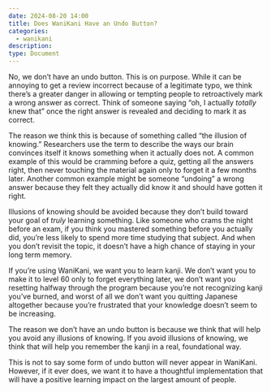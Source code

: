 ```yaml
---
date: 2024-08-20 14:00
title: Does WaniKani Have an Undo Button?
categories:
  - wanikani
description:
type: Document
---
```


No, we don’t have an undo button. This is on purpose. While it can be annoying to get a review incorrect because of a legitimate typo, we think there’s a greater danger in allowing or tempting people to retroactively mark a wrong answer as correct. Think of someone saying “oh, I actually *totally* knew that” once the right answer is revealed and deciding to mark it as correct.

The reason we think this is because of something called “the illusion of knowing.” Researchers use the term to describe the ways our brain convinces itself it knows something when it actually does not. A common example of this would be cramming before a quiz, getting all the answers right, then never touching the material again only to forget it a few months later. Another common example might be someone “undoing” a wrong answer because they felt they actually did know it and should have gotten it right.

Illusions of knowing should be avoided because they don’t build toward your goal of *truly* learning something. Like someone who crams the night before an exam, if you think you mastered something before you actually did, you’re less likely to spend more time studying that subject. And when you don’t revisit the topic, it doesn’t have a high chance of staying in your long term memory.

If you’re using WaniKani, we want you to learn kanji. We don’t want you to make it to level 60 only to forget everything later, we don’t want you resetting halfway through the program because you’re not recognizing kanji you’ve burned, and worst of all we don’t want you quitting Japanese altogether because you’re frustrated that your knowledge doesn’t seem to be increasing.

The reason we don’t have an undo button is because we think that will help you avoid any illusions of knowing. If you avoid illusions of knowing, we think that will help you remember the kanji in a real, foundational way.

This is not to say some form of undo button will never appear in WaniKani. However, if it ever does, we want it to have a thoughtful implementation that will have a positive learning impact on the largest amount of people.
